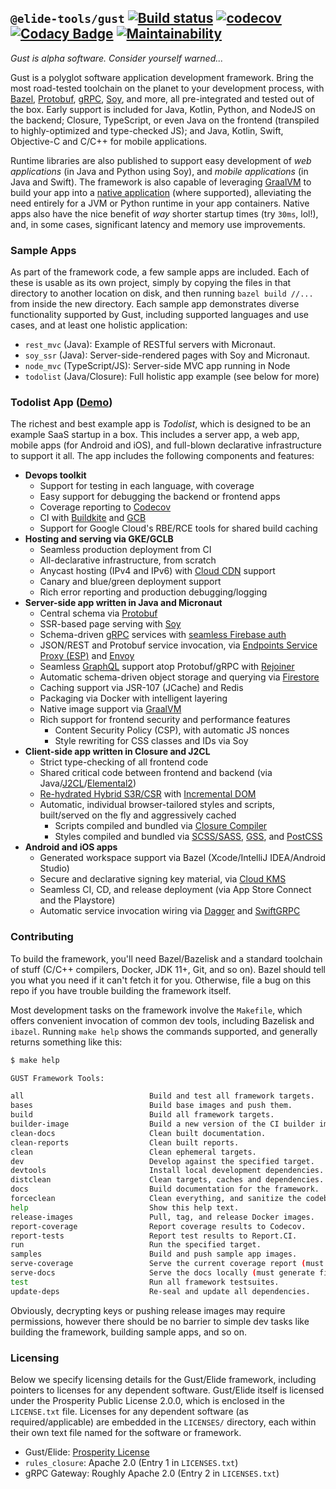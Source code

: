 ## `@elide-tools/gust` [![Build status](https://badge.buildkite.com/7a69b0fadb7d08b691e96177f589971a7646217b1a8b4a269e.svg)](https://buildkite.com/bloomworks/elide) [![codecov](https://codecov.io/gh/sgammon/GUST/branch/master/graph/badge.svg)](https://codecov.io/gh/sgammon/GUST) [![Codacy Badge](https://api.codacy.com/project/badge/Grade/61aeb894c7914e3cac651d5eb2d86954)](https://www.codacy.com/manual/samuel-gammon/GUST?utm_source=github.com&amp;utm_medium=referral&amp;utm_content=sgammon/GUST&amp;utm_campaign=Badge_Grade) [![Maintainability](https://api.codeclimate.com/v1/badges/3216f45caac250619f4f/maintainability)](https://codeclimate.com/github/sgammon/GUST/maintainability)

_Gust is alpha software. Consider yourself warned..._

Gust is a polyglot software application development framework. Bring the most road-tested toolchain on the planet to your development process, with [Bazel](https://bazel.build), [Protobuf](https://developers.google.com/protocol-buffers), [gRPC](https://grpc.io), [Soy](https://github.com/google/closure-templates), and more, all pre-integrated and tested out of the box. Early support is included for Java, Kotlin, Python, and NodeJS on the backend; Closure, TypeScript, or even Java on the frontend (transpiled to highly-optimized and type-checked JS); and Java, Kotlin, Swift, Objective-C and C/C++ for mobile applications.

Runtime libraries are also published to support easy development of _web applications_ (in Java and Python using Soy), and _mobile applications_ (in Java and Swift). The framework is also capable of leveraging [GraalVM](https://graalvm.org) to build your app into a [native application](https://www.graalvm.org/docs/reference-manual/native-image/) (where supported), alleviating the need entirely for a JVM or Python runtime in your app containers. Native apps also have the nice benefit of _way_ shorter startup times (try `30ms`, lol!), and, in some cases, significant latency and memory use improvements.

### Sample Apps

As part of the framework code, a few sample apps are included. Each of these is usable as its own project, simply by copying the files in that directory to another location on disk, and then running `bazel build //...` from inside the new directory. Each sample app demonstrates diverse functionality supported by Gust, including supported languages and use cases, and at least one holistic application:

- `rest_mvc` (Java): Example of RESTful servers with Micronaut.
- `soy_ssr` (Java): Server-side-rendered pages with Soy and Micronaut.
- `node_mvc` (TypeScript/JS): Server-side MVC app running in Node
- `todolist` (Java/Closure): Full holistic app example (see below for more)

### Todolist App ([Demo](https://todolist.apps.bloomworks.io))

The richest and best example app is _Todolist_, which is designed to be an example SaaS startup in a box. This includes a server app, a web app, mobile apps (for Android and iOS), and full-blown declarative infrastructure to support it all. The app includes the following components and features:
- **Devops toolkit**
  - Support for testing in each language, with coverage
  - Easy support for debugging the backend or frontend apps
  - Coverage reporting to [Codecov](https://codecov.io)
  - CI with [Buildkite](https://buildkite.com) and [GCB](https://cloud.google.com/cloud_build)
  - Support for Google Cloud's RBE/RCE tools for shared build caching
- **Hosting and serving via GKE/GCLB**
  - Seamless production deployment from CI
  - All-declarative infrastructure, from scratch
  - Anycast hosting (IPv4 and IPv6) with [Cloud CDN](https://cloud.google.com/cdn) support
  - Canary and blue/green deployment support
  - Rich error reporting and production debugging/logging
- **Server-side app written in Java and Micronaut**
  - Central schema via [Protobuf](https://developers.google.com/protocol-buffers)
  - SSR-based page serving with [Soy](https://github.com/google/closure-templates)
  - Schema-driven [gRPC](https://grpc.io) services with [seamless Firebase auth](https://firebase.google.com/docs/auth)
  - JSON/REST and Protobuf service invocation, via [Endpoints Service Proxy (ESP)](https://github.com/cloudendpoints/esp) and [Envoy](https://www.envoyproxy.io/)
  - Seamless [GraphQL](https://graphql.org/) support atop Protobuf/gRPC with [Rejoiner](https://github.com/google/rejoiner)
  - Automatic schema-driven object storage and querying via [Firestore](https://firebase.google.com/docs/firestore)
  - Caching support via JSR-107 (JCache) and Redis
  - Packaging via Docker with intelligent layering
  - Native image support via [GraalVM](https://www.graalvm.org/)
  - Rich support for frontend security and performance features
    - Content Security Policy (CSP), with automatic JS nonces
    - Style rewriting for CSS classes and IDs via Soy
- **Client-side app written in Closure and J2CL**
  - Strict type-checking of all frontend code
  - Shared critical code between frontend and backend (via Java/[J2CL](https://github.com/google/j2cl)/[Elemental2](https://github.com/google/elemental2))
  - [Re-hydrated Hybrid S3R/CSR](https://developers.google.com/web/updates/2019/02/rendering-on-the-web#rehydration) with [Incremental DOM](https://github.com/google/incremental-dom)
  - Automatic, individual browser-tailored styles and scripts, built/served on the fly and aggressively cached
    - Scripts compiled and bundled via [Closure Compiler](https://developers.google.com/closure/compiler)
    - Styles compiled and bundled via [SCSS/SASS](https://sass-lang.com/), [GSS](https://github.com/google/closure-stylesheets), and [PostCSS](https://postcss.org/)
- **Android and iOS apps**
  - Generated workspace support via Bazel (Xcode/IntelliJ IDEA/Android Studio)
  - Secure and declarative signing key material, via [Cloud KMS](https://cloud.google.com/kms)
  - Seamless CI, CD, and release deployment (via App Store Connect and the Playstore)
  - Automatic service invocation wiring via [Dagger](https://dagger.dev/) and [SwiftGRPC](https://github.com/grpc/grpc-swift)

### Contributing

To build the framework, you'll need Bazel/Bazelisk and a standard toolchain of stuff (C/C++ compilers, Docker, JDK 11+, Git, and so on). Bazel should tell you what you need if it can't fetch it for you. Otherwise, file a bug on this repo if you have trouble building the framework itself.

Most development tasks on the framework involve the `Makefile`, which offers convenient invocation of common dev tools, including Bazelisk and `ibazel`. Running `make help` shows the commands supported, and generally returns something like this:
```bash
$ make help

GUST Framework Tools:

all                            Build and test all framework targets.
bases                          Build base images and push them.
build                          Build all framework targets.
builder-image                  Build a new version of the CI builder image for Gust.
clean-docs                     Clean built documentation.
clean-reports                  Clean built reports.
clean                          Clean ephemeral targets.
dev                            Develop against the specified target.
devtools                       Install local development dependencies.
distclean                      Clean targets, caches and dependencies.
docs                           Build documentation for the framework.
forceclean                     Clean everything, and sanitize the codebase (DANGEROUS).
help                           Show this help text.
release-images                 Pull, tag, and release Docker images.
report-coverage                Report coverage results to Codecov.
report-tests                   Report test results to Report.CI.
run                            Run the specified target.
samples                        Build and push sample app images.
serve-coverage                 Serve the current coverage report (must generate first).
serve-docs                     Serve the docs locally (must generate first).
test                           Run all framework testsuites.
update-deps                    Re-seal and update all dependencies.
```

Obviously, decrypting keys or pushing release images may require permissions, however there should be no barrier to simple dev tasks like building the framework, building sample apps, and so on.

### Licensing

Below we specify licensing details for the Gust/Elide framework, including pointers to licenses for any dependent software. Gust/Elide itself is licensed under the Prosperity Public License 2.0.0, which is enclosed in the `LICENSE.txt` file. Licenses for any dependent software (as required/applicable) are embedded in the `LICENSES/` directory, each within their own text file named for the software or framework.

- Gust/Elide: [Prosperity License](https://github.com/sgammon/GUST/blob/master/LICENSE.txt)
- `rules_closure`: Apache 2.0 (Entry 1 in `LICENSES.txt`)
- gRPC Gateway: Roughly Apache 2.0 (Entry 2 in `LICENSES.txt`)
